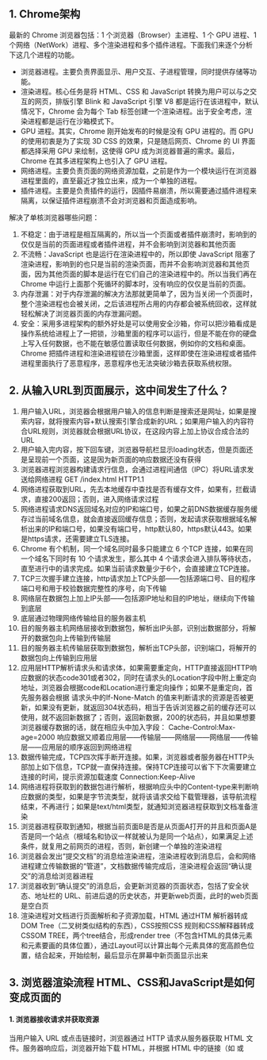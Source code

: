 ## 1. Chrome架构

最新的 Chrome 浏览器包括：1 个浏览器（Browser）主进程、1 个 GPU 进程、1 个网络（NetWork）进程、多个渲染进程和多个插件进程。下面我们来逐个分析下这几个进程的功能。

- 浏览器进程。主要负责界面显示、用户交互、子进程管理，同时提供存储等功能。
- 渲染进程。核心任务是将 HTML、CSS 和 JavaScript 转换为用户可以与之交互的网页，排版引擎 Blink 和 JavaScript 引擎 V8 都是运行在该进程中，默认情况下，Chrome 会为每个 Tab 标签创建一个渲染进程。出于安全考虑，渲染进程都是运行在沙箱模式下。
- GPU 进程。其实，Chrome 刚开始发布的时候是没有 GPU 进程的。而 GPU 的使用初衷是为了实现 3D CSS 的效果，只是随后网页、Chrome 的 UI 界面都选择采用 GPU 来绘制，这使得 GPU 成为浏览器普遍的需求。最后，Chrome 在其多进程架构上也引入了 GPU 进程。
- 网络进程。主要负责页面的网络资源加载，之前是作为一个模块运行在浏览器进程里面的，直至最近才独立出来，成为一个单独的进程。
- 插件进程。主要是负责插件的运行，因插件易崩溃，所以需要通过插件进程来隔离，以保证插件进程崩溃不会对浏览器和页面造成影响。

解决了单核浏览器哪些问题：

1. 不稳定：由于进程是相互隔离的，所以当一个页面或者插件崩溃时，影响到的仅仅是当前的页面进程或者插件进程，并不会影响到浏览器和其他页面
2. 不流畅：JavaScript 也是运行在渲染进程中的，所以即使 JavaScript 阻塞了渲染进程，影响到的也只是当前的渲染页面，而并不会影响浏览器和其他页面，因为其他页面的脚本是运行在它们自己的渲染进程中的。所以当我们再在 Chrome 中运行上面那个死循环的脚本时，没有响应的仅仅是当前的页面。
3. 内存泄漏：对于内存泄漏的解决方法那就更简单了，因为当关闭一个页面时，整个渲染进程也会被关闭，之后该进程所占用的内存都会被系统回收，这样就轻松解决了浏览器页面的内存泄漏问题。
4. 安全：采用多进程架构的额外好处是可以使用安全沙箱，你可以把沙箱看成是操作系统给进程上了一把锁，沙箱里面的程序可以运行，但是不能在你的硬盘上写入任何数据，也不能在敏感位置读取任何数据，例如你的文档和桌面。Chrome 把插件进程和渲染进程锁在沙箱里面，这样即使在渲染进程或者插件进程里面执行了恶意程序，恶意程序也无法突破沙箱去获取系统权限。

## 2. 从输入URL到页面展示，这中间发生了什么？

1. 用户输入URL，浏览器会根据用户输入的信息判断是搜索还是网址，如果是搜索内容，就将搜索内容+默认搜索引擎合成新的URL；如果用户输入的内容符合URL规则，浏览器就会根据URL协议，在这段内容上加上协议合成合法的URL 
2.  用户输入完内容，按下回车键，浏览器导航栏显示loading状态，但是页面还是呈现前一个页面，这是因为新页面的响应数据还没有获得 
3. 浏览器进程浏览器构建请求行信息，会通过进程间通信（IPC）将URL请求发送给网络进程 GET /index.html HTTP1.1 
4. 网络进程获取到URL，先去本地缓存中查找是否有缓存文件，如果有，拦截请求，直接200返回；否则，进入网络请求过程 
5. 网络进程请求DNS返回域名对应的IP和端口号，如果之前DNS数据缓存服务缓存过当前域名信息，就会直接返回缓存信息；否则，发起请求获取根据域名解析出来的IP和端口号，如果没有端口号，http默认80，https默认443。如果是https请求，还需要建立TLS连接。 
6. Chrome 有个机制，同一个域名同时最多只能建立 6 个TCP 连接，如果在同一个域名下同时有 10 个请求发生，那么其中 4 个请求会进入排队等待状态，直至进行中的请求完成。如果当前请求数量少于6个，会直接建立TCP连接。 
7. TCP三次握手建立连接，http请求加上TCP头部——包括源端口号、目的程序端口号和用于校验数据完整性的序号，向下传输 
8. 网络层在数据包上加上IP头部——包括源IP地址和目的IP地址，继续向下传输到底层 
9. 底层通过物理网络传输给目的服务器主机 
10. 目的服务器主机网络层接收到数据包，解析出IP头部，识别出数据部分，将解开的数据包向上传输到传输层 
11. 目的服务器主机传输层获取到数据包，解析出TCP头部，识别端口，将解开的数据包向上传输到应用层 
12. 应用层HTTP解析请求头和请求体，如果需要重定向，HTTP直接返回HTTP响应数据的状态code301或者302，同时在请求头的Location字段中附上重定向地址，浏览器会根据code和Location进行重定向操作；如果不是重定向，首先服务器会根据 请求头中的If-None-Match 的值来判断请求的资源是否被更新，如果没有更新，就返回304状态码，相当于告诉浏览器之前的缓存还可以使用，就不返回新数据了；否则，返回新数据，200的状态码，并且如果想要浏览器缓存数据的话，就在相应头中加入字段： Cache-Control:Max-age=2000 响应数据又顺着应用层——传输层——网络层——网络层——传输层——应用层的顺序返回到网络进程 
13. 数据传输完成，TCP四次挥手断开连接。如果，浏览器或者服务器在HTTP头部加上如下信息，TCP就一直保持连接。保持TCP连接可以省下下次需要建立连接的时间，提示资源加载速度 Connection:Keep-Alive  
14. 网络进程将获取到的数据包进行解析，根据响应头中的Content-type来判断响应数据的类型，如果是字节流类型，就将该请求交给下载管理器，该导航流程结束，不再进行；如果是text/html类型，就通知浏览器进程获取到文档准备渲染 
15. 浏览器进程获取到通知，根据当前页面B是否是从页面A打开的并且和页面A是否是同一个站点（根域名和协议一样就被认为是同一个站点），如果满足上述条件，就复用之前网页的进程，否则，新创建一个单独的渲染进程 
16. 浏览器会发出“提交文档”的消息给渲染进程，渲染进程收到消息后，会和网络进程建立传输数据的“管道”，文档数据传输完成后，渲染进程会返回“确认提交”的消息给浏览器进程 
17. 浏览器收到“确认提交”的消息后，会更新浏览器的页面状态，包括了安全状态、地址栏的 URL、前进后退的历史状态，并更新web页面，此时的web页面是空白页 
18. 渲染进程对文档进行页面解析和子资源加载，HTML 通过HTM 解析器转成DOM Tree（二叉树类似结构的东西），CSS按照CSS 规则和CSS解释器转成CSSOM TREE，两个tree结合，形成render tree（不包含HTML的具体元素和元素要画的具体位置），通过Layout可以计算出每个元素具体的宽高颜色位置，结合起来，开始绘制，最后显示在屏幕中新页面显示出来

## 3. 浏览器渲染流程   HTML、CSS和JavaScript是如何变成页面的

#### 1. 浏览器接收请求并获取资源

当用户输入 URL 或点击链接时，浏览器通过 HTTP 请求从服务器获取 HTML 文件。服务器响应后，浏览器开始下载 HTML，并根据 HTML 中的链接（如 <link> 或 <script>）加载 CSS、JavaScript 和其他资源（如图片）。这一阶段通常涉及网络层处理，确保资源按顺序或异步加载。

#### 2. 解析 HTML（构建 DOM 树）

- **解析过程**：浏览器接收到 HTML 后，解析 HTML 代码，将其分解为 Token（如开始标签、结束标签、属性、文本）。这些 Token 被组织成树形结构，称为 **文档对象模型（DOM）**。DOM 树的根节点通常是 <html> 标签，子节点包括 <head>、<body> 等。
- 特点：
  - HTML 解析是自顶向下的，逐步构建 DOM 树。
  - 如果遇到 <script> 标签且未设置 async 或 defer，浏览器会暂停 HTML 解析，转而执行 JavaScript，这可能延迟页面渲染。
  - 解析过程中，浏览器会同时处理外部资源（如 CSS 文件），但不会阻塞 HTML 解析本身。
- **性能影响**：大型 DOM 树会增加构建时间，影响首次渲染速度。研究表明，优化 HTML 结构（如减少嵌套深度）有助于提升性能。

#### 3. 解析 CSS（构建 CSSOM 树）

- **解析过程**：浏览器解析 CSS 代码，包括外部 CSS 文件（通过 <link> 标签）、内联样式和 <style> 标签中的样式。CSS 被分解为规则和选择器，构建 **CSS 对象模型（CSSOM）**，这是一个树形结构，包含所有 CSS 规则及其优先级。
- 特点：
  - CSS 解析不会阻塞 HTML 解析，但如果 JavaScript 需要访问 CSS 属性（如 window.getComputedStyle），则 CSSOM 的构建会阻塞 JavaScript 执行。
  - CSSOM 的构建速度较快，但复杂的 CSS 规则（如大量选择器或嵌套）可能会增加解析时间。
  - 浏览器会应用 CSS 级联规则，计算每个元素的最终样式，考虑继承和优先级。
- **性能优化**：建议将关键 CSS 放入初始 14KB 数据包中，以加速首次渲染。

#### 4. 构建渲染树（Render Tree）

- **构建过程**：一旦 DOM 和 CSSOM 准备就绪，浏览器将它们结合，生成 **渲染树（Render Tree）**。渲染树只包含需要显示的节点（例如，display: none 的元素不会被包含），每个节点都包含一个 DOM 元素及其对应的 CSS 样式。
- 特点：
  - 浏览器遍历 DOM 树，对于每个可见节点，查找 CSSOM 中匹配的样式规则。
  - 计算每个节点的最终样式，考虑 CSS 级联和继承。
  - 渲染树是后续布局和绘制的蓝图，确保只处理可见内容。
- **性能影响**：复杂的 DOM 和 CSSOM 可能增加渲染树构建时间，建议减少不必要的样式规则。

#### 5. 布局（Layout）

- **布局过程**：浏览器根据渲染树计算每个元素在页面上的位置和大小。布局阶段考虑 CSS 属性（如 position、float、margin、padding）以及视口大小和设备分辨率。
- 特点：
  - 布局是递归的，因为某些元素（如浮动元素）可能会影响其他元素的位置。
  - 如果页面结构或样式发生变化（如窗口调整大小、动态添加元素），浏览器会重新执行布局，称为 **重排（Reflow）**。
  - 布局阶段会受到设备特性的影响，如高分辨率屏幕（如 iPad 的 2048x1536，超过 314.5万像素）对性能要求更高。
- **性能优化**：避免频繁触发重排，例如一次性批量修改 DOM，而不是逐个修改。

#### 6. 绘制（Painting）

- **绘制过程**：浏览器遍历渲染树，根据每个节点的样式（如颜色、背景、边框）生成像素，将元素绘制到屏幕上。
- 特点：
  - 绘制阶段处理视觉效果，如阴影、渐变、透明度。
  - 绘制是分层的，复杂的页面可能有多个绘制层（如背景、前景、文本）。
  - 浏览器会优化绘制过程，使用 GPU 加速提高性能。
  - 如果只改变了样式（如背景颜色），浏览器会执行 **重绘（Repaint）**，而不需要重新布局。
- **性能影响**：频繁的重绘会增加 CPU 负载，建议使用 CSS 属性如 will-change 提示浏览器优化。

#### 7. 合成（Compositing）

- **合成过程**：如果页面有多个绘制层（如由于 CSS transform 或 opacity 导致的层叠），浏览器会将这些层合成为一个最终图像。
- 特点：
  - 合成阶段优化了性能，因为它允许独立更新和重绘不同的层。
  - 合成层被转换为屏幕上的像素（光栅化），确保最终显示效果。
- **性能优化**：使用硬件加速（如 CSS transform: translateZ(0)）可以提升合成效率。

#### 8. JavaScript 的执行

- **执行过程**：JavaScript 可以在任何阶段执行，例如通过 <script> 标签加载、用户交互或定时器触发。
- 影响：
  - JavaScript 可以动态修改 DOM、CSSOM 或渲染树，触发重排或重绘。
  - 如果 JavaScript 执行阻塞主线程（如未设置 async 或 defer 的脚本），会延迟页面渲染。
  - 例如，一个 2MB 的 JavaScript 文件可能占用主线程 1.5 秒，导致页面对点击或触摸无响应。
- 优化：
  - 使用 async 或 defer 属性减少 JavaScript 对渲染的阻塞。
  - 浏览器支持多线程（如 Web Workers），将非 UI 相关任务移出主线程。
  - 建议缓存 DOM 操作，减少频繁的 DOM 修改。

#### 9. 性能优化与关键渲染路径

- **关键渲染路径**：指从接收 HTML 到首次渲染页面的过程，包括解析 HTML、构建 DOM、解析 CSS、构建 CSSOM、生成渲染树、布局、绘制。
- 性能要求：
  - 整个过程必须在 16.67ms 内完成（对应 60fps），以确保平滑的滚动和动画。
  - 高分辨率屏幕对性能要求更高，需优化资源加载和渲染。
- 优化策略：
  - 将关键 CSS 和 HTML 放入初始 14KB 数据包中，加速首次渲染。
  - 减少复杂的 CSS 和 JavaScript，降低解析和执行时间。
  - 使用工具如 Lighthouse 分析性能瓶颈。

#### 总结与建议

浏览器渲染流程是一个高度优化的过程，确保页面快速加载和响应。理解这些步骤有助于开发者优化网站性能，减少重排和重绘的开销，提高用户体验。建议关注关键渲染路径，优化 JavaScript 执行和 CSS 加载，以提升页面加载速度和交互响应。

以下表格总结了各阶段的主要任务和性能影响：

| **阶段**        | **主要任务**                   | **性能影响**              |
| --------------- | ------------------------------ | ------------------------- |
| 解析 HTML       | 构建 DOM 树                    | 大型 DOM 树增加构建时间   |
| 解析 CSS        | 构建 CSSOM 树                  | 复杂 CSS 规则增加解析时间 |
| 构建渲染树      | 结合 DOM 和 CSSOM              | 复杂结构可能延缓渲染      |
| 布局            | 计算位置和大小                 | 触发重排影响性能          |
| 绘制            | 将元素绘制到屏幕               | 频繁重绘增加 CPU 负载     |
| 合成            | 合并多层为最终图像             | 优化后提升硬件加速效率    |
| JavaScript 执行 | 修改 DOM/CSSOM，触发重排或重绘 | 阻塞主线程影响交互响应    |

## 4. JavaScript 垃圾回收机制详解

### 1. 概述

JavaScript 是一种动态语言，开发者无需手动分配或释放内存。JavaScript 引擎通过垃圾回收机制自动检测和回收不再使用的对象（称为“垃圾”），从而释放内存。这种机制对于防止内存泄漏和优化应用程序性能至关重要。

垃圾回收的核心任务是：

- **识别垃圾**：确定哪些内存块不再被程序引用。
- **回收内存**：释放这些内存块，供后续使用。

### 2. 垃圾回收的基本原理

JavaScript 中的垃圾回收基于以下核心概念：

- **内存分配**：当创建变量、对象、数组或函数时，JavaScript 引擎会在堆内存中分配空间。
- **引用关系**：对象通过引用（如变量、属性）相互关联，形成一个引用图。
- **垃圾定义**：如果某个对象不再被任何活动对象引用（不可达），则被视为垃圾，可以回收。

垃圾回收的目标是定期扫描内存，回收不可达对象，释放堆内存空间。

### 3. 主要垃圾回收算法

JavaScript 引擎通常使用以下算法来实现垃圾回收，现代引擎（如V8）结合多种算法以优化性能。

#### 3.1 标记-清除（Mark-and-Sweep）

这是 JavaScript 中最常用的垃圾回收算法，分为两个阶段：

- **标记阶段**：从根对象（如全局对象 `window` 或 `global`、当前调用栈中的变量等）开始，递归遍历所有可达对象，标记为“活动”。

- **清除阶段**：扫描堆内存，回收未被标记的对象，释放其内存空间。

- 优点：

  - 能有效回收循环引用的对象（例如，两个对象互相引用但不再被根引用）。
  - 实现简单，适用于大多数场景。

- 缺点：

  - 内存碎片化：回收后可能导致内存不连续，影响大对象分配。
  - 暂停式执行：垃圾回收期间会暂停 JavaScript 执行（称为“Stop-the-World”），可能导致性能瓶颈。

- 示例：

  ```javascript
  let obj = { a: 1 };
  obj = null; // obj 失去引用，成为垃圾
  // 标记-清除算法会在下次 GC 时回收 obj
  ```

#### 3.2 引用计数（Reference Counting）

- **原理**：跟踪每个对象的引用计数。当引用计数为 0 时，对象被视为垃圾并立即回收。

- **优点**：回收及时，内存释放较快。

- 缺点：

  - **循环引用问题**：如果两个对象互相引用，即使它们不再被其他对象使用，引用计数也不会为 0，导致内存无法回收。

  - 示例：

    ```javascript
    function createCycle() {
      let obj1 = {};
      let obj2 = {};
      obj1.ref = obj2;
      obj2.ref = obj1; // 循环引用
    }
    createCycle(); // 即使函数执行完毕，obj1 和 obj2 不会被回收
    ```

  - 现代 JavaScript 引擎已较少单独使用引用计数，通常结合标记-清除解决循环引用问题。

#### 3.3 分代回收（Generational Collection）

- 原理：现代 JavaScript 引擎（如 V8）将对象分为“新生代”和“老生代”，基于“大多数对象生命周期短”的假设：

  - **新生代**：新创建的对象，生命周期较短，回收频率高，使用快速的 **Scavenge 算法**。
  - **老生代**：存活时间较长的对象，回收频率低，使用标记-清除或标记-压缩（Mark-Compact）。

- 过程：

  - 新生代对象分配在较小的内存区域，频繁进行小型垃圾回收（Minor GC）。
  - 存活多次回收的对象晋升到老生代，定期进行大型垃圾回收（Major GC）。

- 优点：

  - 提高回收效率，减少对老生代对象的频繁扫描。
  - 减少 Stop-the-World 时间，优化性能。

- 示例：

  ```javascript
  function createObjects() {
    let temp = new Array(1000); // 分配在新生代
    // 短生命周期对象可能在下次 Minor GC 被回收
  }
  let longLived = []; // 存活时间长，可能晋升到老生代
  ```

#### 3.4 增量回收（Incremental GC）

- **原理**：将垃圾回收分成多个小步骤，穿插在 JavaScript 执行之间，减少单次暂停时间。
- **优点**：降低 Stop-the-World 的影响，提升交互性能，适合实时性要求高的应用（如游戏）。
- **缺点**：实现复杂，可能增加总体回收时间。

#### 3.5 标记-压缩（Mark-Compact）

- **原理**：在标记-清除的基础上，将存活对象移动到内存的一端，消除碎片化。
- **优点**：解决内存碎片问题，适合老生代回收。
- **缺点**：移动对象增加开销，暂停时间可能较长。

### 4. V8 引擎的垃圾回收优化

V8 引擎（用于 Chrome 和 Node.js）是 JavaScript 垃圾回收的典型实现，结合了多种技术：

- Orinoco 项目：V8 引入了增量回收、并行回收和并发回收：

  - **并行回收**：利用多线程并行执行垃圾回收任务。
  - **并发回收**：允许垃圾回收与 JavaScript 主线程同时运行。
  
- 新生代 Scavenge 算法：

  - 使用 Cheney 算法，将新生代分为两个半空间（From 和 To）。
  - 存活对象从 From 空间复制到 To 空间，未存活对象被回收。
  - 快速高效，适合短生命周期对象。
  
- **老生代回收**：结合标记-清除和标记-压缩，定期清理长期存活对象。

- **Idle-time GC**：在浏览器空闲时执行垃圾回收，减少对用户交互的影响。

### 5. 垃圾回收的性能影响

- **Stop-the-World**：垃圾回收可能暂停 JavaScript 执行，导致页面卡顿，尤其在老生代回收时。

- **内存碎片**：频繁分配和回收可能导致内存不连续，影响大对象分配。

- 内存泄漏：某些模式可能导致对象未被回收，例如：

  - **全局变量**：未清理的全局变量（如 `window.myObj`）。
  - **闭包**：未释放的闭包引用。
  - **事件监听器**：未移除的监听器（如 `addEventListener` 未调用 `removeEventListener`）。
  
- 示例：

  ```javascript
  function leak() {
    let obj = {};
    window.leakRef = obj; // 全局引用导致内存泄漏
  }
  ```

### 6. 优化垃圾回收的建议

为减少垃圾回收的开销和内存泄漏，开发者可以采取以下措施：

- 减少对象分配：

  - 复用对象，避免频繁创建临时对象。
  - 示例：使用对象池（Object Pooling）管理临时对象。

- 及时解除引用：

  - 将不再使用的变量赋值为 `null`。
  - 示例：`let temp = largeObject; temp = null;`

- 移除事件监听器：

  - 在组件销毁时移除监听器。
  - 示例：`element.removeEventListener('click', handler);`

- 避免全局变量：

  - 尽量使用局部变量，减少长期引用。

- 优化闭包：

  - 确保闭包中的变量在不需要时被释放。

  - 示例：

    ```javascript
    function createClosure() {
      let data = new Array(1000);
      return function() {
        console.log(data.length);
      };
    }
    // data 可能长期存活，需注意释放
    ```

- 使用 WeakMap 和 WeakSet：

  - 这些结构允许键或值被垃圾回收，适合临时引用。

  - 示例：

    ```javascript
    let weakMap = new WeakMap();
    let obj = {};
    weakMap.set(obj, 'data');
    obj = null; // obj 可被回收
    ```

### 7. 调试和监控垃圾回收

- Chrome DevTools：

  - 使用“Performance”面板记录垃圾回收事件，查看 Stop-the-World 时间。
  - 使用“Memory”面板检测内存泄漏，分析堆快照（Heap Snapshot）。

- Node.js：

  - 使用 `--trace-gc` 查看垃圾回收日志。
  - 使用 `process.memoryUsage()` 监控内存使用情况。

- 示例：

  ```javascript
  console.log(process.memoryUsage());
  // 输出：{ heapTotal, heapUsed, external, ... }
  ```

### 8. 总结

JavaScript 的垃圾回收机制通过标记-清除、分代回收等算法自动管理内存，优化了开发体验，但也带来性能挑战。开发者需理解其原理，采取优化措施（如减少对象分配、避免内存泄漏），以提升应用性能。现代引擎通过增量回收、并行回收等技术显著减少了暂停时间，但仍需注意复杂场景下的内存管理。